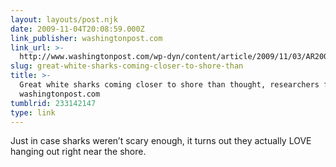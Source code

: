 ```yaml
---
layout: layouts/post.njk
date: 2009-11-04T20:08:59.000Z
link_publisher: washingtonpost.com
link_url: >-
  http://www.washingtonpost.com/wp-dyn/content/article/2009/11/03/AR2009110303028.html?hpid=topnews
slug: great-white-sharks-coming-closer-to-shore-than
title: >-
  Great white sharks coming closer to shore than thought, researchers find -
  washingtonpost.com
tumblrid: 233142147
type: link
---
```

<p>Just in case sharks weren&rsquo;t scary enough, it turns out they actually LOVE hanging out right near the shore.</p>
